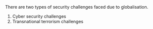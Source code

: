 There are two types of security challenges faced due to globalisation.
1. Cyber security challenges
2. Transnational terrorism challenges